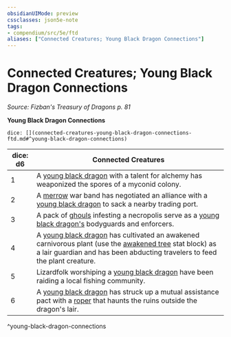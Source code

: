 ```yaml
---
obsidianUIMode: preview
cssclasses: json5e-note
tags:
- compendium/src/5e/ftd
aliases: ["Connected Creatures; Young Black Dragon Connections"]
---
```

# Connected Creatures; Young Black Dragon Connections
*Source: Fizban's Treasury of Dragons p. 81* 

**Young Black Dragon Connections**

`dice: [](connected-creatures-young-black-dragon-connections-ftd.md#^young-black-dragon-connections)`

| dice: d6 | Connected Creatures |
|----------|---------------------|
| 1 | A [young black dragon](/2-Mechanics/CLI/bestiary/dragon/young-black-dragon.md) with a talent for alchemy has weaponized the spores of a myconid colony. |
| 2 | A [merrow](/2-Mechanics/CLI/bestiary/monstrosity/merrow.md) war band has negotiated an alliance with a [young black dragon](/2-Mechanics/CLI/bestiary/dragon/young-black-dragon.md) to sack a nearby trading port. |
| 3 | A pack of [ghouls](/2-Mechanics/CLI/bestiary/undead/ghoul.md) infesting a necropolis serve as a [young black dragon's](/2-Mechanics/CLI/bestiary/dragon/young-black-dragon.md) bodyguards and enforcers. |
| 4 | A [young black dragon](/2-Mechanics/CLI/bestiary/dragon/young-black-dragon.md) has cultivated an awakened carnivorous plant (use the [awakened tree](/2-Mechanics/CLI/bestiary/plant/awakened-tree.md) stat block) as a lair guardian and has been abducting travelers to feed the plant creature. |
| 5 | Lizardfolk worshiping a [young black dragon](/2-Mechanics/CLI/bestiary/dragon/young-black-dragon.md) have been raiding a local fishing community. |
| 6 | A [young black dragon](/2-Mechanics/CLI/bestiary/dragon/young-black-dragon.md) has struck up a mutual assistance pact with a [roper](/2-Mechanics/CLI/bestiary/monstrosity/roper.md) that haunts the ruins outside the dragon's lair. |
^young-black-dragon-connections